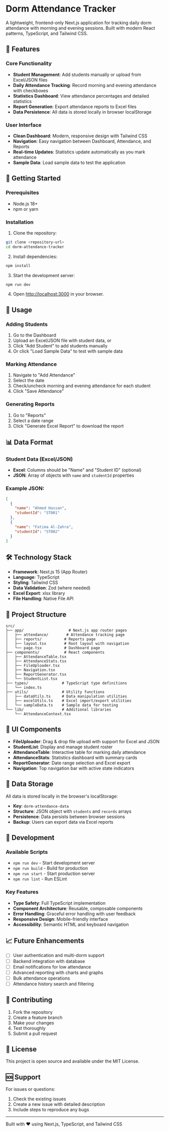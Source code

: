 # Dorm Attendance Tracker

A lightweight, frontend-only Next.js application for tracking daily dorm attendance with morning and evening sessions. Built with modern React patterns, TypeScript, and Tailwind CSS.

## 🎯 Features

### Core Functionality
- **Student Management**: Add students manually or upload from Excel/JSON files
- **Daily Attendance Tracking**: Record morning and evening attendance with checkboxes
- **Statistics Dashboard**: View attendance percentages and detailed statistics
- **Report Generation**: Export attendance reports to Excel files
- **Data Persistence**: All data is stored locally in browser localStorage

### User Interface
- **Clean Dashboard**: Modern, responsive design with Tailwind CSS
- **Navigation**: Easy navigation between Dashboard, Attendance, and Reports
- **Real-time Updates**: Statistics update automatically as you mark attendance
- **Sample Data**: Load sample data to test the application

## 🚀 Getting Started

### Prerequisites
- Node.js 18+ 
- npm or yarn

### Installation

1. Clone the repository:
```bash
git clone <repository-url>
cd dorm-attendance-tracker
```

2. Install dependencies:
```bash
npm install
```

3. Start the development server:
```bash
npm run dev
```

4. Open [http://localhost:3000](http://localhost:3000) in your browser.

## 📱 Usage

### Adding Students
1. Go to the Dashboard
2. Upload an Excel/JSON file with student data, or
3. Click "Add Student" to add students manually
4. Or click "Load Sample Data" to test with sample data

### Marking Attendance
1. Navigate to "Add Attendance" 
2. Select the date
3. Check/uncheck morning and evening attendance for each student
4. Click "Save Attendance"

### Generating Reports
1. Go to "Reports"
2. Select a date range
3. Click "Generate Excel Report" to download the report

## 📊 Data Format

### Student Data (Excel/JSON)
- **Excel**: Columns should be "Name" and "Student ID" (optional)
- **JSON**: Array of objects with `name` and `studentId` properties

### Example JSON:
```json
[
  {
    "name": "Ahmed Hassan",
    "studentId": "ST001"
  },
  {
    "name": "Fatima Al-Zahra", 
    "studentId": "ST002"
  }
]
```

## 🛠️ Technology Stack

- **Framework**: Next.js 15 (App Router)
- **Language**: TypeScript
- **Styling**: Tailwind CSS
- **Data Validation**: Zod (where needed)
- **Excel Export**: xlsx library
- **File Handling**: Native File API

## 📁 Project Structure

```
src/
├── app/                    # Next.js app router pages
│   ├── attendance/        # Attendance tracking page
│   ├── reports/          # Reports page
│   ├── layout.tsx        # Root layout with navigation
│   └── page.tsx          # Dashboard page
├── components/           # React components
│   ├── AttendanceTable.tsx
│   ├── AttendanceStats.tsx
│   ├── FileUploader.tsx
│   ├── Navigation.tsx
│   ├── ReportGenerator.tsx
│   └── StudentList.tsx
├── types/               # TypeScript type definitions
│   └── index.ts
├── utils/               # Utility functions
│   ├── dataUtils.ts     # Data manipulation utilities
│   ├── excelUtils.ts    # Excel import/export utilities
│   └── sampleData.ts    # Sample data for testing
└── lib/                 # Additional libraries
    └── AttendanceContext.tsx
```

## 🎨 UI Components

- **FileUploader**: Drag & drop file upload with support for Excel and JSON
- **StudentList**: Display and manage student roster
- **AttendanceTable**: Interactive table for marking daily attendance
- **AttendanceStats**: Statistics dashboard with summary cards
- **ReportGenerator**: Date range selection and Excel export
- **Navigation**: Top navigation bar with active state indicators

## 💾 Data Storage

All data is stored locally in the browser's localStorage:
- **Key**: `dorm-attendance-data`
- **Structure**: JSON object with `students` and `records` arrays
- **Persistence**: Data persists between browser sessions
- **Backup**: Users can export data via Excel reports

## 🔧 Development

### Available Scripts
- `npm run dev` - Start development server
- `npm run build` - Build for production
- `npm run start` - Start production server
- `npm run lint` - Run ESLint

### Key Features
- **Type Safety**: Full TypeScript implementation
- **Component Architecture**: Reusable, composable components
- **Error Handling**: Graceful error handling with user feedback
- **Responsive Design**: Mobile-friendly interface
- **Accessibility**: Semantic HTML and keyboard navigation

## 📈 Future Enhancements

- [ ] User authentication and multi-dorm support
- [ ] Backend integration with database
- [ ] Email notifications for low attendance
- [ ] Advanced reporting with charts and graphs
- [ ] Bulk attendance operations
- [ ] Attendance history search and filtering

## 🤝 Contributing

1. Fork the repository
2. Create a feature branch
3. Make your changes
4. Test thoroughly
5. Submit a pull request

## 📄 License

This project is open source and available under the MIT License.

## 🆘 Support

For issues or questions:
1. Check the existing issues
2. Create a new issue with detailed description
3. Include steps to reproduce any bugs

---

Built with ❤️ using Next.js, TypeScript, and Tailwind CSS